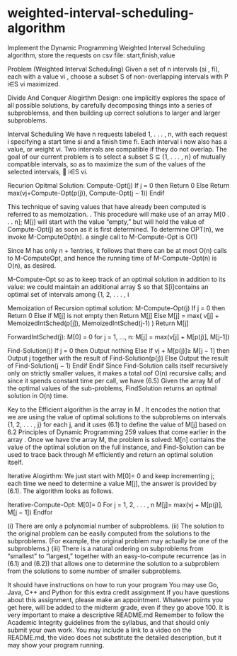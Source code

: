 # weighted-interval-scheduling-algorithm

Implement the Dynamic Programming Weighted Interval Scheduling algorithm, store the requests on csv file: start,finish,value

Problem (Weighted Interval Scheduling)
Given a set of n intervals (si
, fi), each with a value vi
, choose a
subset S of non-overlapping intervals with P
i∈S
vi maximized.

Divide And Conquer Alogirthm Design:
one implicitly explores the space of all possible solutions, by
carefully decomposing things into a series of subproblemss, and then building up correct solutions to larger and larger subproblems.

Interval Scheduling
We have n requests labeled 1, . . . , n, with each request i specifying a
start time si and a finish time fi. Each interval i now also has a value, or weight
vi. Two intervals are compatible if they do not overlap. The goal of our current
problem is to select a subset S ⊆ {1, . . . , n} of mutually compatible intervals,
so as to maximize the sum of the values of the selected intervals, 
i∈S vi.

Recurion Opitmal Solution:
Compute-Opt(j)
If j = 0 then
Return 0
Else
Return max(vj+Compute-Opt(p(j)), Compute-Opt(j − 1))
Endif

This technique of saving values that have already been computed is referred
to as memoization.
. This procedure will make use of an array M[0 . . . n]; M[j] will
start with the value “empty,” but will hold the value of Compute-Opt(j) as
soon as it is first determined. To determine OPT(n), we invoke M-ComputeOpt(n).
a single call to M-Compute-Opt is O(1)

Since M has
only n + 1entries, it follows that there can be at most O(n) calls to M-ComputeOpt, and hence the running time of M-Compute-Opt(n) is O(n), as desired.

M-Compute-Opt so as to keep track of an optimal solution in addition to its
value: we could maintain an additional array S so that S[i]contains an optimal
set of intervals among {1, 2, . . . , i


Memoization of Recursion optimal solution:
M-Compute-Opt(j)
If j = 0 then
Return 0
Else if M[j] is not empty then
Return M[j]
Else
M[j] = max(
v[j] + MemoizedIntSched(p[j]),
MemoizedIntSched(j-1)
)
Return M[j]

ForwardIntSched(j):
M[0] = 0
for j = 1, ..., n:
M[j] = max(v[j] + M[p(j)], M[j-1])

Find-Solution(j)
If j = 0 then
Output nothing
Else
If vj + M[p(j)]≥ M[j − 1] then
Output j together with the result of Find-Solution(p(j))
Else
Output the result of Find-Solution(j − 1)
Endif
Endif
Since Find-Solution calls itself recursively only on strictly smaller values, it makes a total oof O(n) recursive calls; and since it spends constant time
per call, we have
(6.5) Given the array M of the optimal values of the sub-problems, FindSolution returns an optimal solution in O(n) time.


Key to the Efficient algorithm is the array in M
. It encodes the notion
that we are using the value of optimal solutions to the subproblems on intervals
{1, 2, . . . , j} for each j, and it uses (6.1) to define the value of M[j] based on
6.2 Principles of Dynamic Programming 259
values that come earlier in the array
. Once we have the array M, the problem
is solved: M[n] contains the value of the optimal solution on the full instance,
and Find-Solution can be used to trace back through M efficiently and return
an optimal solution itself.

Iterative Alogirthm:
We just
start with M[0]= 0 and keep incrementing j; each time we need to determine
a value M[j], the answer is provided by (6.1). The algorithm looks as follows.

Iterative-Compute-Opt:
M[0]= 0
For j = 1, 2, . . . , n
M[j]= max(vj + M[p(j)], M[j − 1])
Endfor

(i) There are only a polynomial number of subproblems.
(ii) The solution to the original problem can be easily computed from the
solutions to the subproblems. (For example, the original problem may
actually be one of the subproblems.)
(iii) There is a natural ordering on subproblems from “smallest” to “largest,”
together with an easy-to-compute recurrence (as in (6.1) and (6.2)) that
allows one to determine the solution to a subproblem from the solutions
to some number of smaller subproblems.



It should have instructions on how to run your program
You may use Go, Java, C++ and Python for this extra credit assignment
If you have questions about this assignment, please make an appointment.
Whatever points you get here, will be added to the midterm grade, even if they go above 100.
It is very important to make a descriptive README.md
Remember to follow the Academic Integrity guidelines from the syllabus, and that should only submit your own work.
You may include a link to a video on the README.md, the video does not substitute the detailed description, but it may show your program running.
